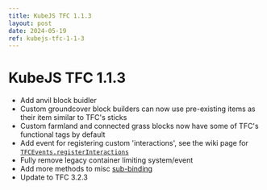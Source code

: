 ```yaml
---
title: KubeJS TFC 1.1.3
layout: post
date: 2024-05-19
ref: kubejs-tfc-1-1-3
---
```


# KubeJS TFC 1.1.3

- Add anvil block buidler
- Custom groundcover block builders can now use pre-existing items as their item similar to TFC's sticks
- Custom farmland and connected grass blocks now have some of TFC's functional tags by default
- Add event for registering custom 'interactions', see the wiki page for [`TFCEvents.registerInteractions`](/kubejs_tfc/1.20.1/events#register-interactions)
- Fully remove legacy container limiting system/event
- Add more methods to misc [sub-binding](/kubejs_tfc/1.20.1/bindings/misc)
- Update to TFC 3.2.3
